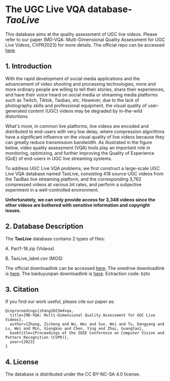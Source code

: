 # The UGC Live VQA database-*TaoLive*

This database aims at the quality assessment of UGC live videos. Please refer to our paper (MD-VQA: Multi-Dimensional Quality Assessment for UGC Live Videos, CVPR2023) for more details. The official repo can be accessed [here](https://tianchi.aliyun.com/dataset/148818?t=1679581936815).

## 1. Introduction

With the rapid development of social media applications and the advancement of video shooting and processing technologies, more and more ordinary people are willing to tell their stories, share their experiences, and have their voice heard on social media or streaming media platforms such as Twitch, Tiktok, Taobao, etc. However, due to the lack of photography skills and professional equipment, the visual quality of user-generated content (UGC) videos may be degraded by in-the-wild distortions.

What's more, in common live platforms, live videos are encoded and distributed to end-users with very low delay, where compression algorithms have a significant influence on the visual quality of live videos because they can greatly reduce transmission bandwidth. As illustrated in the figure below, video quality assessment (VQA) tools play an important role in monitoring, optimizing, and further improving the Quality of Experience (QoE) of end-users in UGC live streaming systems.

To address UGC Live VQA problems, we first construct a large-scale UGC Live VQA database named TaoLive, consisting 418 source UGC videos from the TaoBao live streaming platform, and the corresponding 3,762 compressed videos at various bit rates, and perform a subjective experiment in a well-controlled environment. 

**Unfortunately, we can only provide access for 3,348 videos since the other videos are bothered with sensitive information and copyright issues.**


## 2. Database Description

The **TaoLive** database contains 2 types of files:

A. Part1-18.zip (Videos)

B. TaoLive_label.csv (MOS)

The official downloadlink can be accessed [here](https://tianchi.aliyun.com/dataset/148818?t=1679581936815).
The onedrive downloadlink is [here](https://1drv.ms/f/s!AjaDoj_-yWgggTM604LJz1Z2QnXL?e=T3i8cy).
The baiduyunpan downloadlink is [here](https://pan.baidu.com/s/1j3RAAxtinYQsM1zu_WUPtg?pwd=bzto). Extraction code: bzto

## 3. Citation

If you find our work useful, please cite our paper as:
```
@inproceedings{zhang2023mdvqa,
  title={MD-VQA: Multi-Dimensional Quality Assessment for UGC Live Videos},
  author={Zhang, Zicheng and Wu, Wei and Sun, Wei and Tu, Dangyang and Lu, Wei and Min, Xiongkuo and Chen, Ying and Zhai, Guangtao},
  booktitle={Proceedings of the IEEE Conference on Computer Vision and Pattern Recognition (CVPR)},
  year={2023}
}
```

## 4. License

The database is distributed under the CC BY-NC-SA 4.0 license.
